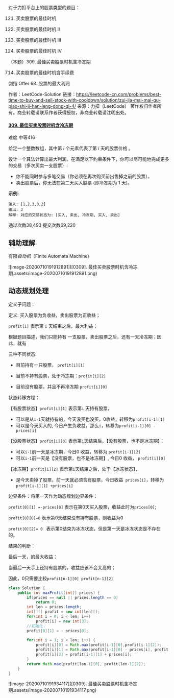 对于力扣平台上的股票类型的题目：

121. 买卖股票的最佳时机

122. 买卖股票的最佳时机 II

123. 买卖股票的最佳时机 III

188. 买卖股票的最佳时机 IV

（本题）309. 最佳买卖股票时机含冷冻期

714. 买卖股票的最佳时机含手续费

剑指 Offer 63. 股票的最大利润

作者：LeetCode-Solution
链接：https://leetcode-cn.com/problems/best-time-to-buy-and-sell-stock-with-cooldown/solution/zui-jia-mai-mai-gu-piao-shi-ji-han-leng-dong-qi-4/
来源：力扣（LeetCode）
著作权归作者所有。商业转载请联系作者获得授权，非商业转载请注明出处。



#### [309. 最佳买卖股票时机含冷冻期](https://leetcode-cn.com/problems/best-time-to-buy-and-sell-stock-with-cooldown/)

难度 中等416

给定一个整数数组，其中第 *i* 个元素代表了第 *i* 天的股票价格 。

设计一个算法计算出最大利润。在满足以下约束条件下，你可以尽可能地完成更多的交易（多次买卖一支股票）:

- 你不能同时参与多笔交易（你必须在再次购买前出售掉之前的股票）。
- 卖出股票后，你无法在第二天买入股票 (即冷冻期为 1 天)。

**示例:**

```
输入: [1,2,3,0,2]
输出: 3 
解释: 对应的交易状态为: [买入, 卖出, 冷冻期, 买入, 卖出]
```

通过次数38,493     提交次数69,220





## 辅助理解

有限*自动机*（Finite Automata Machine）

![image-20200710191912891]([0309]. 最佳买卖股票时机含冷冻期.assets/image-20200710191912891.png)





## 动态规划处理

定义子问题：

定义: 买入股票为负收益，卖出股票为正收益；

`profit[i]` 表示第 `i` 天结束之后，最大利益；  

根据题目描述，我们只能持有 一支股票，卖出股票之后，还有一天冷冻期；因此，就有

三种不同状态:

- 目前持有一只股票， `profit[i][1]`

- 目前不持有股票，处于冷冻期：`profit[i][2]`

- 目前没有股票，并且不再冷冻期 `profit[i][0]`



状态转移方程：

【有股票状态】`profit[i][1]` 表示第`i` 天持有股票，

- 可以是从`i-1`天就持有的，今天没买也没买，0收益，转移为`profit[i-1][1]`
- 可以是今天买入的, 今日产生负收益，那么`i`，转移为`profit[i-1][0] - prices[i]`

【没股票状态】`profit[i][0]` 表示第`i`天结束后，【没有股票，也不是冰冻期】：

- 可以`i-1`前一天是冰冻期，今日0 收益，转移为 `profit[i-1][2]` 
- 可以`i-1`前一天是【没有股票，也不是冰冻期】, 今日0 收益， `profit[i][0]`

【冰冻期】`profit[i][2]` 表示第`i`天结束之后，处于【冰冻状态】，

- 是今天卖掉了股票，前一天就必须含有股票，今日收益` prices[i]`，转移为`profit[i-1][1] +prices[i] `



边界条件：将第一天作为动态规划边界条件：

`profit[0][1] =-prices[0]`  表示在第0天买入股票，收益此时为`prices[0]`;

`profit[0][0]=0` 表示第0天结束没有持有股票，则收益为0

`profit[0][2]= 0 ` 表示第0结束为冰冻状态，但是第一天是冰冻状态是不存在的。



结果的判断：

最后一天，的最大收益：

当最后一天手上还持有股票的，收益应该不会太高的；

因此，0只需要比较`profit[n-1][0] profit[n-1][2]`

```java
class Solution {
    public int maxProfit(int[] prices) {
        if(prices == null || prices.length == 0)
            return 0;
        int len = prices.length;
        int[][] profit = new int[len][];
        for(int i = 0; i < len; i++)
            profit[i] = new int[3];
        //初始化：
        profit[0][1] = - prices[0];
        
        for(int i = 1; i < len; i++) {
            profit[i][0] = Math.max(profit[i-1][0],profit[i-1][2]);
            profit[i][1] = Math.max(profit[i-1][0] - prices[i], profit[i-1][1]);
            profit[i][2] = profit[i-1][1] + prices[i];
        }
        return Math.max(profit[len-1][0], profit[len-1][2]);
    }
}

```





![image-20200710191934117]([0309]. 最佳买卖股票时机含冷冻期.assets/image-20200710191934117.png)